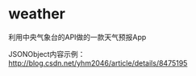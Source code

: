 weather
=======

利用中央气象台的API做的一款天气预报App

JSONObject内容示例： http://blog.csdn.net/yhm2046/article/details/8475195


